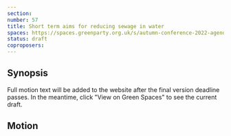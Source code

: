 ```yaml
---
section:
number: 57
title: Short term aims for reducing sewage in water
spaces: https://spaces.greenparty.org.uk/s/autumn-conference-2022-agenda-forum/?contentId=101943
status: draft
coproposers:
---
```

## Synopsis
Full motion text will be added to the website after the final version deadline passes. In the meantime, click "View on Green Spaces" to see the current draft.

## Motion
